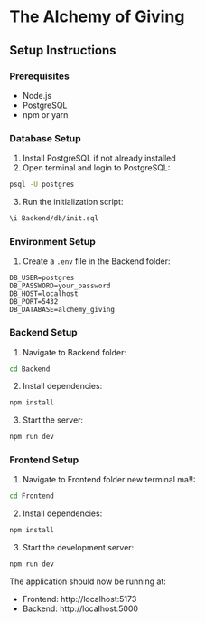 # The Alchemy of Giving

## Setup Instructions

### Prerequisites

- Node.js
- PostgreSQL
- npm or yarn

### Database Setup

1. Install PostgreSQL if not already installed
2. Open terminal and login to PostgreSQL:

```bash
psql -U postgres
```

3. Run the initialization script:

```bash
\i Backend/db/init.sql
```

### Environment Setup

1. Create a `.env` file in the Backend folder:

```env
DB_USER=postgres
DB_PASSWORD=your_password
DB_HOST=localhost
DB_PORT=5432
DB_DATABASE=alchemy_giving
```

### Backend Setup

1. Navigate to Backend folder:

```bash
cd Backend
```

2. Install dependencies:

```bash
npm install
```

3. Start the server:

```bash
npm run dev
```

### Frontend Setup

1. Navigate to Frontend folder new terminal ma!!:

```bash
cd Frontend
```

2. Install dependencies:

```bash
npm install
```

3. Start the development server:

```bash
npm run dev
```

The application should now be running at:

- Frontend: http://localhost:5173
- Backend: http://localhost:5000
